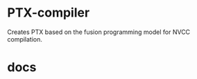 # PTX-compiler
Creates PTX based on the fusion programming model for NVCC compilation.

# docs
[]()
